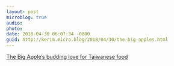 ```yaml
---
layout: post
microblog: true
audio: 
photo: 
date: 2018-04-30 06:07:34 -0800
guid: http://kerim.micro.blog/2018/04/30/the-big-apples.html
---
```

[The Big Apple’s budding love for Taiwanese food](http://www.taipeitimes.com/News/feat/archives/2018/04/30/2003692229)
